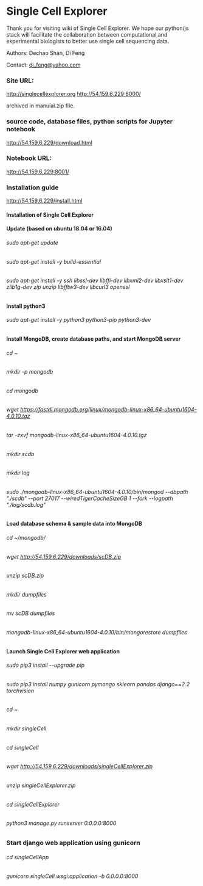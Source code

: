 # Single Cell Explorer 
Thank you for visiting wiki of Single Cell Explorer. We hope our python/js stack will facilitate the collaboration between computational and experimental biologists to better use single cell sequencing data. 

Authors: Dechao Shan, Di Feng

Contact: di_feng@yahoo.com

### Site URL: 
http://singlecellexplorer.org
http://54.159.6.229:8000/

archived in manuial.zip file.

### source code, database files, python scripts for Jupyter notebook
http://54.159.6.229/download.html

### Notebook URL: 
http://54.159.6.229:8001/

### Installation guide 
http://54.159.6.229/install.html

#### Installation of Single Cell Explorer
#### Update (based on ubuntu 18.04 or 16.04)

###### sudo apt-get update
###### sudo apt-get install -y build-essential
###### sudo apt-get install -y ssh libssl-dev libffi-dev libxml2-dev libxslt1-dev zlib1g-dev zip unzip libfftw3-dev libcurl3 openssl

#### Install python3

###### sudo apt-get install -y python3 python3-pip python3-dev

#### Install MongoDB, create database paths, and start MongoDB server
###### cd ~
###### mkdir -p mongodb
###### cd mongodb
###### wget https://fastdl.mongodb.org/linux/mongodb-linux-x86_64-ubuntu1604-4.0.10.tgz
###### tar -zxvf mongodb-linux-x86_64-ubuntu1604-4.0.10.tgz
###### mkdir scdb
###### mkdir log
###### sudo ./mongodb-linux-x86_64-ubuntu1604-4.0.10/bin/mongod --dbpath "./scdb" --port 27017 --wiredTigerCacheSizeGB 1 --fork --logpath "./log/scdb.log"

#### Load database schema & sample data into MongoDB
###### cd ~/mongodb/
###### wget http://54.159.6.229/downloads/scDB.zip
###### unzip scDB.zip
###### mkdir dumpfiles
###### mv scDB dumpfiles
###### mongodb-linux-x86_64-ubuntu1604-4.0.10/bin/mongorestore dumpfiles

#### Launch Single Cell Explorer web application

###### sudo pip3 install --upgrade pip
###### sudo pip3 install numpy gunicorn pymongo sklearn pandas django==2.2 torchvision 

###### cd ~
###### mkdir singleCell
###### cd singleCell

###### wget http://54.159.6.229/downloads/singleCellExplorer.zip
###### unzip singleCellExplorer.zip
###### cd singleCellExplorer

###### python3 manage.py runserver 0.0.0.0:8000
    
### Start django web application using gunicorn

###### cd singleCellApp

###### gunicorn singleCell.wsgi:application -b 0.0.0.0:8000

